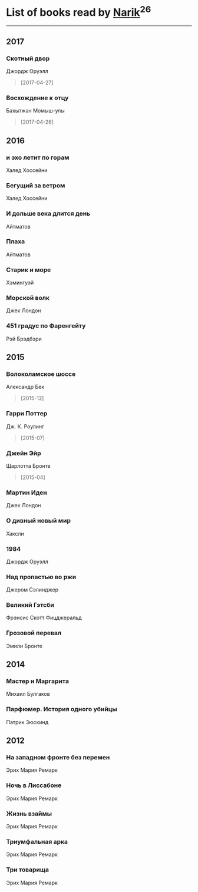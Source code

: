 # List of books read by [Narik](http://vk.com/id363723202)<sup>26</sup>
---

## 2017

### Скотный двор
Джордж Оруэлл
> [2017-04-27] 


### Восхождение к отцу
Бахытжан Момыш-улы
> [2017-04-26] 



## 2016

### и эхо летит по горам
Халед Хоссейни


### Бегущий за ветром
Халед Хоссейни


### И дольше века длится день
Айтматов


### Плаха
Айтматов


### Старик и море
Хэмингуэй


### Морской волк
Джек Лондон


### 451 градус по Фаренгейту
Рэй Брэдбэри



## 2015

### Волоколамское шоссе
Александр Бек
> [2015-12] 


### Гарри Поттер
Дж. К. Роулинг
> [2015-07] 


### Джейн Эйр
Щарлотта Бронте
> [2015-04] 


### Мартин Иден
Джек Лондон


### О дивный новый мир
Хаксли


### 1984
Джордж Оруэлл


### Над пропастью во ржи
Джером Сэлинджер


### Великий Гэтсби
Фрэнсис Скотт Фицджеральд


### Грозовой перевал
Эмили Бронте





## 2014

### Мастер и Маргарита
Михаил Булгаков


### Парфюмер. История одного убийцы
Патрик Зюскинд



## 2012

### На западном фронте без перемен
Эрих Мария Ремарк


### Ночь в Лиссабоне
Эрих Мария Ремарк


### Жизнь взаймы
Эрих Мария Ремарк


### Триумфальная арка
Эрих Мария Ремарк


### Три товарища
Эрих Мария Ремарк



